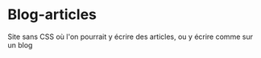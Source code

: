 # Blog-articles
Site sans CSS où l'on pourrait y écrire des articles, ou y écrire comme sur un blog
